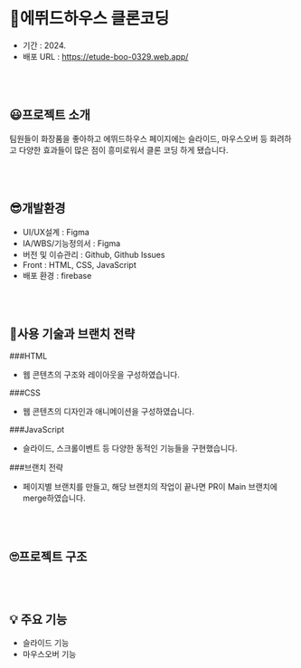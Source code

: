 # 💄에뛰드하우스 클론코딩
  - 기간 : 2024.
  - 배포 URL : https://etude-boo-0329.web.app/

<br /><br />

## 😃프로젝트 소개
팀원들이 화장품을 좋아하고 에뛰드하우스 페이지에는 슬라이드, 마우스오버 등 화려하고 다양한 효과들이 많은 점이 흥미로워서 클론 코딩 하게 됐습니다.

<br /><br />

## 😎개발환경
  - UI/UX설계 : Figma
  - IA/WBS/기능정의서 : Figma
  - 버전 및 이슈관리 : Github, Github Issues
  - Front : HTML, CSS, JavaScript
  - 배포 환경 : firebase

<br /><br />

## 🧐사용 기술과 브랜치 전략
###HTML
  * 웹 콘텐츠의 구조와 레이아웃을 구성하였습니다.

###CSS
  * 웹 콘텐츠의 디자인과 애니메이션을 구성하였습니다.

###JavaScript
  * 슬라이드, 스크롤이벤트 등 다양한 동적인 기능들을 구현했습니다.

###브랜치 전략
  * 페이지별 브랜치를 만들고, 해당 브랜치의 작업이 끝나면 PR이 Main 브랜치에 merge하였습니다.

<br /><br />

## 🙄프로젝트 구조

<br /><br />

## 💡 주요 기능 
  - 슬라이드 기능
  - 마우스오버 기능


